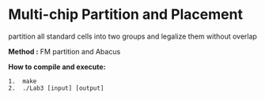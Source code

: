 #  Multi-chip Partition and Placement
partition all standard cells into two groups and legalize them without overlap

**Method :** FM partition and Abacus  

**How to compile and execute:**

    1.  make  
    2.  ./Lab3 [input] [output]  
